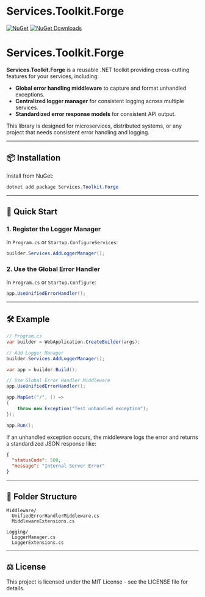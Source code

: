 # Services.Toolkit.Forge

[![NuGet](https://img.shields.io/nuget/v/EFCore.DataForge.svg)](https://www.nuget.org/packages/Services.Toolkit.Forge)
[![NuGet Downloads](https://img.shields.io/nuget/dt/EFCore.DataForge.svg)](https://www.nuget.org/packages/Services.Toolkit.Forge)

# Services.Toolkit.Forge

**Services.Toolkit.Forge** is a reusable .NET toolkit providing cross-cutting features for your services, including:

- **Global error handling middleware** to capture and format unhandled exceptions.
- **Centralized logger manager** for consistent logging across multiple services.
- **Standardized error response models** for consistent API output.

This library is designed for microservices, distributed systems, or any project that needs consistent error handling and logging.

---

## 📦 Installation

Install from NuGet:

```powershell
dotnet add package Services.Toolkit.Forge
```

---

## 🚀 Quick Start

### 1. Register the Logger Manager
In `Program.cs` or `Startup.ConfigureServices`:

```csharp
builder.Services.AddLoggerManager();
```

### 2. Use the Global Error Handler
In `Program.cs` or `Startup.Configure`:

```csharp
app.UseUnifiedErrorHandler();
```

---

## 🛠 Example

```csharp
// Program.cs
var builder = WebApplication.CreateBuilder(args);

// Add Logger Manager
builder.Services.AddLoggerManager();

var app = builder.Build();

// Use Global Error Handler Middleware
app.UseUnifiedErrorHandler();

app.MapGet("/", () =>
{
    throw new Exception("Test unhandled exception");
});

app.Run();
```

If an unhandled exception occurs, the middleware logs the error and returns a standardized JSON response like:

```json
{
  "statusCode": 500,
  "message": "Internal Server Error"
}
```

---

## 📂 Folder Structure

```
Middleware/
  UnifiedErrorHandlerMiddleware.cs
  MiddlewareExtensions.cs

Logging/
  LoggerManager.cs
  LoggerExtensions.cs
```
---
## ⚖ License

This project is licensed under the MIT License - see the LICENSE file for details.